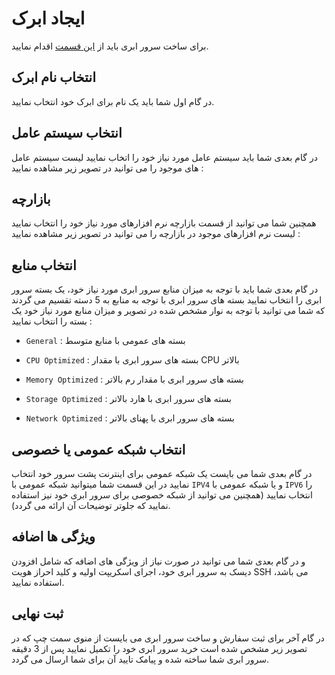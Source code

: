 # ایجاد ابرک

برای ساخت سرور ابری باید از [این قسمت](https://panel.virakcloud.com/instances/create) اقدام نمایید.

## انتخاب نام ابرک
در گام اول شما باید یک نام برای ابرک خود انتخاب نمایید.

<DarkModeImage
  dark-src="/images/guides/fa/dark/instances/name.png"
  light-src="/images/guides/fa/light/instances/name.png"
  alt="Instance Name Field"
/>

## انتخاب سیستم عامل
در گام بعدی شما باید سیستم عامل مورد نیاز خود را اتخاب نمایید
لیست سیستم عامل های موجود را می توانید در تصویر زیر مشاهده نمایید :

<DarkModeImage
  dark-src="/images/guides/fa/dark/instances/OS.png"
  light-src="/images/guides/fa/light/instances/OS.png"
  alt="Select OS"
/>

## بازارچه
همچنین شما می توانید از قسمت بازارچه نرم افزارهای مورد نیاز خود را انتخاب نمایید
لیست نرم افزارهای موجود در بازارچه را می توانید در تصویر زیر مشاهده نمایید :

<DarkModeImage
  dark-src="/images/guides/fa/dark/instances/marketplace.png"
  light-src="/images/guides/fa/light/instances/marketplace.png"
  alt="Marketplace - Ready to use Applications"
/>

## انتخاب منابع

در گام بعدی شما باید با توجه به میزان منابع سرور ابری مورد نیاز خود، یک بسته سرور ابری را انتخاب نمایید
بسته های سرور ابری با توجه به منابع به 5 دسته تقسیم می گردند که شما می توانید با توجه به نوار مشخص شده در تصویر و میزان منابع مورد نیاز خود یک بسته را انتخاب نمایید :

- `General` :
بسته های عمومی با منابع متوسط

- `CPU Optimized` :
بسته های سرور ابری با مقدار CPU بالاتر

- `Memory Optimized` :
بسته های سرور ابری با مقدار رم بالاتر

- `Storage Optimized` :
بسته های سرور ابری با هارد بالاتر

- `Network Optimized` :
بسته های سرور ابری با پهنای بالاتر

<DarkModeImage
  dark-src="/images/guides/fa/dark/instances/hardwareOffering.png"
  light-src="/images/guides/fa/light/instances/hardwareOffering.png"
  alt="Choose Resource (Hardware Offerings)"
/>

## انتخاب شبکه عمومی یا خصوصی
در گام بعدی شما می بایست یک شبکه عمومی برای اینترنت پشت سرور خود انتخاب نمایید
در این قسمت شما میتوانید شبکه عمومی با ``IPV4`` و یا شبکه عمومی با ``IPV6`` را انتخاب نمایید
(همچنین می توانید از شبکه خصوصی برای سرور ابری خود نیز استفاده نمایید که جلوتر توضیحات آن ارائه می گردد).

<DarkModeImage
  dark-src="/images/guides/fa/dark/instances/pubNetwork.png"
  light-src="/images/guides/fa/light/instances/pubNetwork.png"
  alt="Public Networks"
/>

## ویژگی ها اضافه
و در گام بعدی شما می توانید در صورت نیاز از ویژگی های اضافه که شامل افزودن دیسک به سرور ابری خود، اجرای اسکریپت اولیه و کلید احراز هویت SSH می باشد، استفاده نمایید.


<DarkModeImage
  dark-src="/images/guides/fa/dark/instances/add-feature.png"
  light-src="/images/guides/fa/light/instances/add-feature.png"
  alt="SSH authentication key - Cloud Init"
/>

## ثبت نهایی
در گام آخر برای ثبت سفارش و ساخت سرور ابری می بایست از منوی سمت چپ که در تصویر زیر مشخص شده است خرید سرور ابری خود را تکمیل نمایید
پس از 3 دقیقه سرور ابری شما ساخته شده و پیامک تایید آن برای شما ارسال می گردد.

<DarkModeImage
  dark-src="/images/guides/fa/dark/instances/overal-os-info.png"
  light-src="/images/guides/fa/light/instances/overal-os-info.png"
  alt="Overal OS info"
/>
